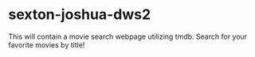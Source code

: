 # sexton-joshua-dws2
This will contain a movie search webpage utilizing tmdb. Search for your favorite movies by title!
